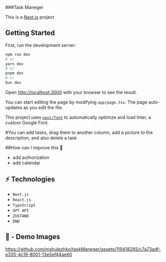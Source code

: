 ###Task Maneger


This is a [Next.js](https://nextjs.org/) project
## Getting Started

First, run the development server:

```bash
npm run dev
# or
yarn dev
# or
pnpm dev
# or
bun dev
```

Open [http://localhost:3000](http://localhost:3000) with your browser to see the result.

You can start editing the page by modifying `app/page.tsx`. The page auto-updates as you edit the file.

This project uses [`next/font`](https://nextjs.org/docs/basic-features/font-optimization) to automatically optimize and load Inter, a custom Google Font.


#You can add tasks, drag them to another column, add a picture to the description, and also delete a task

##How can I improve this 🌱
- add authorization
- add calendar


## ⚡ Technologies

- `Next.js`
- `React.js`
- `TypeScript`
- `GPT API`
- `ZUSTAND`
- `DND`


## 📸 - Demo Images

https://github.com/mshulezhko/taskManeger/assets/119418285/c7a73adf-e335-4c19-8001-13e5ef44ae60


